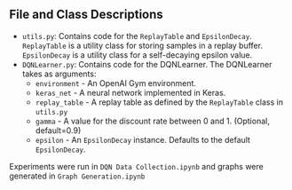 ## File and Class Descriptions
* `utils.py`: Contains code for the `ReplayTable` and `EpsilonDecay`. `ReplayTable` is a utility class for storing samples in a replay buffer.  `EpsilonDecay` is a utility class for a self-decaying epsilon value.
* `DQNLearner.py`: Contains code for the DQNLearner. The DQNLearner takes as arguments:
  * `environment` - An OpenAI Gym environment.
  * `keras_net` - A neural network implemented in Keras.
  * `replay_table` - A replay table as defined by the `ReplayTable` class in `utils.py`
  * `gamma` - A value for the discount rate between 0 and 1. (Optional, default=0.9)
  * `epsilon` - An `EpsilonDecay` instance. Defaults to the default `EpsilonDecay`.
 
Experiments were run in `DQN Data Collection.ipynb` and graphs were generated in `Graph Generation.ipynb`
